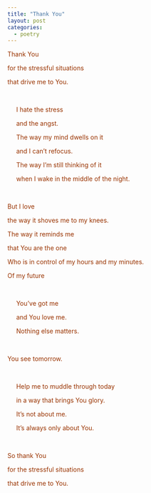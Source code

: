 ```yaml
---
title: "Thank You"
layout: post
categories:
  - poetry
---
```

<p><span style="color: #993300;">Thank You</span></p>
<p><span style="color: #993300;">for the stressful situations</span></p>
<p><span style="color: #993300;">that drive me to You.</span></p>
<p><span style="color: #993300;">&nbsp;</span></p>
<p><span style="color: #993300;">&nbsp; &nbsp; &nbsp;I hate the stress</span></p>
<p><span style="color: #993300;">&nbsp; &nbsp; &nbsp;and the angst.</span></p>
<p><span style="color: #993300;">&nbsp; &nbsp; &nbsp;The way my mind dwells on it</span></p>
<p><span style="color: #993300;">&nbsp; &nbsp; &nbsp;and I can&rsquo;t refocus.</span></p>
<p><span style="color: #993300;">&nbsp; &nbsp; &nbsp;The way I&rsquo;m still thinking of it</span></p>
<p><span style="color: #993300;">&nbsp; &nbsp; &nbsp;when I wake in the middle of the night.</span></p>
<p><span style="color: #993300;">&nbsp;</span></p>
<p><span style="color: #993300;">But I love</span></p>
<p><span style="color: #993300;">the way it shoves me to my knees.</span></p>
<p><span style="color: #993300;">The way it reminds me</span></p>
<p><span style="color: #993300;">that You are the one</span></p>
<p><span style="color: #993300;">Who is in control of my hours and my minutes.</span></p>
<p><span style="color: #993300;">Of my future</span></p>
<p><span style="color: #993300;">&nbsp;</span></p>
<p><span style="color: #993300;">&nbsp; &nbsp; &nbsp;You&rsquo;ve got me</span></p>
<p><span style="color: #993300;">&nbsp; &nbsp; &nbsp;and You love me.</span></p>
<p><span style="color: #993300;">&nbsp; &nbsp; &nbsp;Nothing else matters.</span></p>
<p><span style="color: #993300;">&nbsp;</span></p>
<p><span style="color: #993300;">You see tomorrow.</span></p>
<p><span style="color: #993300;">&nbsp;</span></p>
<p><span style="color: #993300;">&nbsp; &nbsp; &nbsp;Help me to muddle through today</span></p>
<p><span style="color: #993300;">&nbsp; &nbsp; &nbsp;in a way that brings You glory.</span></p>
<p><span style="color: #993300;">&nbsp; &nbsp; &nbsp;It&rsquo;s not about me.</span></p>
<p><span style="color: #993300;">&nbsp; &nbsp; &nbsp;It&rsquo;s always only about You.</span></p>
<p><span style="color: #993300;">&nbsp;</span></p>
<p><span style="color: #993300;">So thank You</span></p>
<p><span style="color: #993300;">for the stressful situations</span></p>
<p><span style="color: #993300;">that drive me to You.</span></p>
